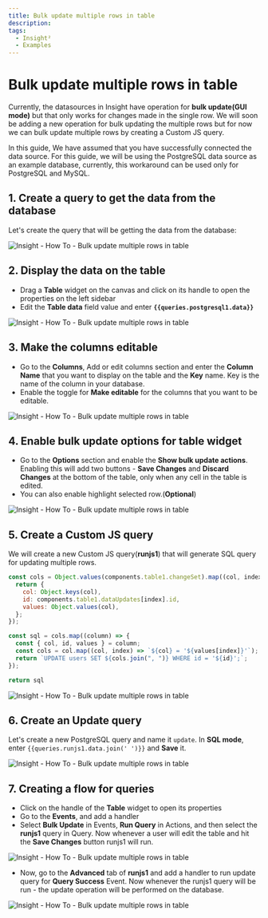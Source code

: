 ```yaml
---
title: Bulk update multiple rows in table
description: 
tags:
  - Insight²
  - Examples
---
```


# Bulk update multiple rows in table

Currently, the datasources in Insight have operation for **bulk update(GUI mode)** but that only works for changes made in the single row. We will soon be adding a new operation for bulk updating the multiple rows but for now we can bulk update multiple rows by creating a Custom JS query.

In this guide, We have assumed that you have successfully connected the data source. For this guide, we will be using the PostgreSQL data source as an example database, currently, this workaround can be used only for PostgreSQL and MySQL.

## 1. Create a query to get the data from the database

Let's create the query that will be getting the data from the database:



![Insight - How To - Bulk update multiple rows in table](/_images/insight2/how-to/bulk-update-multiple/postgres1.png)

</div>

## 2. Display the data on the table

- Drag a **Table** widget on the canvas and click on its handle to open the properties on the left sidebar
- Edit the **Table data** field value and enter **`{{queries.postgresql1.data}}`**



![Insight - How To - Bulk update multiple rows in table](/_images/insight2/how-to/bulk-update-multiple/showData.png)

</div>

## 3. Make the columns editable

- Go to the **Columns**, Add or edit columns section and enter the **Column Name** that you want to display on the table and the **Key** name. Key is the name of the column in your database.
- Enable the toggle for **Make editable** for the columns that you want to be editable.



![Insight - How To - Bulk update multiple rows in table](/_images/insight2/how-to/bulk-update-multiple/columns.png)



## 4. Enable bulk update options for table widget

- Go to the **Options** section and enable the **Show bulk update actions**. Enabling this will add two buttons - **Save Changes** and **Discard Changes** at the bottom of the table, only when any cell in the table is edited.
- You can also enable highlight selected row.(**Optional**)



![Insight - How To - Bulk update multiple rows in table](/_images/insight2/how-to/bulk-update-multiple/options.png)



## 5. Create a Custom JS query

We will create a new Custom JS query(**runjs1**) that will generate SQL query for updating multiple rows.

```js
const cols = Object.values(components.table1.changeSet).map((col, index) => {
  return {
    col: Object.keys(col),
    id: components.table1.dataUpdates[index].id,
    values: Object.values(col),
  };
});

const sql = cols.map((column) => {
  const { col, id, values } = column;
  const cols = col.map((col, index) => `${col} = '${values[index]}'`);
  return `UPDATE users SET ${cols.join(", ")} WHERE id = '${id}';`;
});

return sql
```


![Insight - How To - Bulk update multiple rows in table](/_images/insight2/how-to/bulk-update-multiple/runjs1.png)



## 6. Create an Update query

Let's create a new PostgreSQL query and name it `update`. In **SQL mode**, enter `{{queries.runjs1.data.join(' ')}}` and **Save** it.



![Insight - How To - Bulk update multiple rows in table](/_images/insight2/how-to/bulk-update-multiple/update.png)



## 7. Creating a flow for queries

- Click on the handle of the **Table** widget to open its properties
- Go to the **Events**, and add a handler
- Select **Bulk Update** in Events, **Run Query** in Actions, and then select the **runjs1** query in Query. Now whenever a user will edit the table and hit the **Save Changes** button runjs1 will run.



![Insight - How To - Bulk update multiple rows in table](/_images/insight2/how-to/bulk-update-multiple/event.png)



- Now, go to the **Advanced** tab of **runjs1** and add a handler to run update query for **Query Success** Event. Now whenever the runjs1 query will be run - the update operation will be performed on the database.



![Insight - How To - Bulk update multiple rows in table](/_images/insight2/how-to/bulk-update-multiple/success.png)


